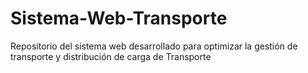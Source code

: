 # Sistema-Web-Transporte
Repositorio del sistema web desarrollado para optimizar la gestión de transporte y distribución de carga de Transporte
